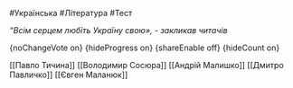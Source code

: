 #Українська #Література #Тест

*“Всім серцем любіть Україну свою», - закликав читачів*

{noChangeVote on}
{hideProgress on}
{shareEnable off}
{hideCount on}

[[Павло Тичина]]
[[Володимир Сосюра]]
[[Андрій Малишко]]
[[Дмитро Павличко]]
[[Євген Маланюк]]
